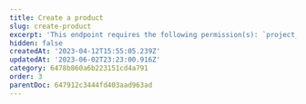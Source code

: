 ```yaml
---
title: Create a product
slug: create-product
excerpt: 'This endpoint requires the following permission(s): `project_configuration:products:read_write`.'
hidden: false
createdAt: '2023-04-12T15:55:05.239Z'
updatedAt: '2023-06-02T23:23:00.916Z'
category: 6478b860a6b223151cd4a791
order: 3
parentDoc: 647912c3444fd403aad963ad
---
```

